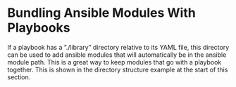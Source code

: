 # Bundling Ansible Modules With Playbooks

If a playbook has a ”./library” directory relative to its YAML file, this directory can be used to add ansible modules that will automatically be in the ansible module path. 
This is a great way to keep modules that go with a playbook together. 
This is shown in the directory structure example at the start of this section.




